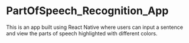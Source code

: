 # PartOfSpeech_Recognition_App
This is an app built using React Native where users can input a sentence and view the parts of speech highlighted with different colors.
